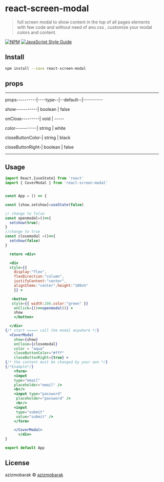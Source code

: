 # react-screen-modal

> full screen modal to show content in the top of all pages elements with few code and without need of anu css , customize your modal colors and content.

[![NPM](https://img.shields.io/npm/v/react-screen-modal.svg)](https://www.npmjs.com/package/react-screen-modal) [![JavaScript Style Guide](https://img.shields.io/badge/code_style-standard-brightgreen.svg)](https://standardjs.com)

## Install

```bash
npm install --save react-screen-modal
```
## props

---------------------------------------------------------------


props----------|----type--|--default--|----------


show-----------| boolean  |  false


onClose---------|   void   |  -----


color-----------| string   |       white


closeButtonColor-| string   |      black


closeButtonRight-| boolean  |       false

--------------------------------------------------------------





## Usage

```jsx
import React,{useState} from 'react'
import { CoverModal } from 'react-screen-modal'


const App = () => {

const [show,setshow]=useState(false)

// change to false
const openmodal=()=>{
  setshow(true);
}
//change to true
const closemodal =()=>{
  setshow(false)
}

  return <div>

  <div
  style={{
    display:"flex",
    flexDirection:"column",
    justifyContent:"center",
    alignItems:"center",height:"100vh"
    }} >

   <button
   style={{ width:200,color:"green" }}
    onClick={()=>openmodal()} >
    show
    </button>

  </div>
{/* start ====> call the modal anywhere */}
  <CoverModal
    show={show}
    onClose={closemodal}
    color = "aqua"
    closeButtonColor="#fff"
    closeButtonRight={true} >
{/* the content must be changed by your own */}
{/*Example*/}
    <form>
    <input
    type="email"
    placeholder="email" />
    <br/>
    <input type="password"
     placeholder="password" />
     <br/>
    <input
     type="submit"
     value="submit" />
    </form>

    </CoverModal>
      </div>
}

export default App

```

## License

azizmobarak © [azizmobarak](https://github.com/azizmobarak)
